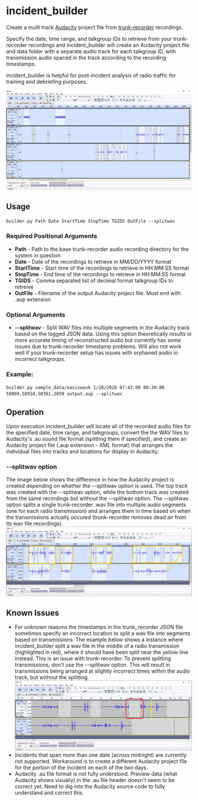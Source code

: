 # incident_builder
Create a multi track [Audacity](https://www.audacityteam.org) project file from [trunk-recorder](https://github.com/robotastic/trunk-recorder) recordings.

Specify the date, time range, and talkgroup IDs to retrieve from your trunk-recorder recordings and incident_builder will create an Audacity project file and data folder with a separate audio track for each talkgroup ID, with transmission audio spaced in the track according to the recording timestamps.  

incident_builder is helpful for post-incident analysis of radio traffic for training and debriefing purposes.  

![incident_builder](images/incident_builder.png)
## Usage
`builder.py Path Date StartTime StopTime TGIDS OutFile --splitwav`
### Required Positional Arguments
* **Path**      - Path to the base trunk-recorder audio recording directory for the system in question
* **Date**      - Date of the recordings to retrieve in MM/DD/YYYY format
* **StartTime** - Start time of the recordings to retrieve in HH:MM:SS format
* **StopTime**  - End time of the recordings to retrieve in HH:MM:SS format
* **TGIDS**     - Comma separated list of decimal format talkgroup IDs to retreive
* **OutFile**   - Filename of the output Audacity project file.  Must end with .aup extension

### Optional Arguments
* **--splitwav**  - Split WAV files into multiple segments in the Audacity track based on the logged JSON data.  Using this option theoretically results in more accurate timing of reconstructed audio but currently has some issues due to trunk-recorder timestamp problems.  Will also not work well if your trunk-recorder setup has issues with orphaned audio in incorrect talkgroups.

### Example:

`builder.py sample_data/oasiswauk 1/28/2020 07:42:00 08:30:00 58909,58910,58361,2059 output.aup --splitwav`
## Operation
Upon execution incident_builder will locate all of the recorded audio files for the specified date, time range, and talkgroups, convert the the WAV files to Audacity's .au sound file format (splitting them if specified), and create an Audacity project file (.aup extension - XML format) that arranges the individual files into tracks and locations for display in Audacity.

### --splitwav option
The image below shows the difference in how the Audacity project is created depending on whether the --splitwav option is used.  The top track was created with the --splitwav option, while the bottom track was created from the same recordings but without the --splitwav option.  The --splitwav option splits a single trunk-recorder .wav file into multiple audio segments (one for each radio transmission) and arranges them in time based on when the transmissions actually occured (trunk-recorder removes dead air from its wav file recordings).
![wavsplit](images/wavsplit.png)

## Known Issues
* For unknown reasons the timestamps in the trunk_recorder JSON file sometimes specify an incorrect location to split a wav file into segments based on transmissions.  The example below shows a instance where incident_builder split a wav file in the middle of a radio transmission (highlighted in red), where it should have been split near the yellow line instead.  This is an issue with trunk-recorder.  To prevent splitting transmissions, don't use the --splitwav option.  This will result in transmissions being arranged at slightly incorrect times within the audio track, but without the splitting.  
![badsplit example](images/badsplitexample.png)
* Incidents that span more than one date (across midnight) are currently not supported.  Workaround is to create a different Audacity project file for the portion of the incident on each of the two days.  
* Audacity .au file format is not fully understood.  Preview data (what Audacity shows visually) in the .au file header doesn't seem to be correct yet.  Need to dig into the Audacity source code to fully understand and correct this.  
